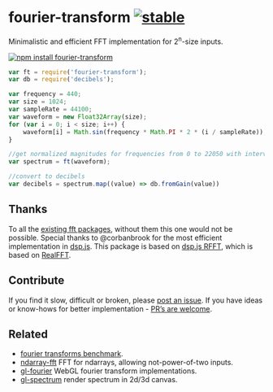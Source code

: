 # fourier-transform [![stable](http://badges.github.io/stability-badges/dist/stable.svg)](http://github.com/badges/stability-badges)

Minimalistic and efficient FFT implementation for 2<sup>n</sup>-size inputs.

[![npm install fourier-transform](https://nodei.co/npm/fourier-transform.png?mini=true)](https://npmjs.org/package/fourier-transform/)

```js
var ft = require('fourier-transform');
var db = require('decibels');

var frequency = 440;
var size = 1024;
var sampleRate = 44100;
var waveform = new Float32Array(size);
for (var i = 0; i < size; i++) {
	waveform[i] = Math.sin(frequency * Math.PI * 2 * (i / sampleRate));
}

//get normalized magnitudes for frequencies from 0 to 22050 with interval 44100/1024 ≈ 43Hz
var spectrum = ft(waveform);

//convert to decibels
var decibels = spectrum.map((value) => db.fromGain(value))
```

## Thanks

To all the [existing fft packages](./benchmark.md), without them this one would not be possible. Special thanks to @corbanbrook for the most efficient implementation in [dsp.js](https://github.com/corbanbrook/dsp.js). This package is based on [dsp.js RFFT](https://github.com/corbanbrook/dsp.js/blob/master/dsp.js#L554), which is based on [RealFFT](http://www.jjj.de/fxt/).

## Contribute

If you find it slow, difficult or broken, please [post an issue](https://github.com/dfcreative/fourier-transform/issues). If you have ideas or know-hows for better implementation - [PR’s are welcome](https://github.com/dfcreative/fourier-transform/pulls).

## Related

* [fourier transforms benchmark](./benchmark.md).
* [ndarray-fft](https://github.com/scijs/ndarray-fft) FFT for ndarrays, allowing not-power-of-two inputs.
* [gl-fourier](https://github.com/dfcreative/gl-fourier) WebGL fourier transform implementations.
* [gl-spectrum](https://github.com/dfcreative/gl-spectrum) render spectrum in 2d/3d canvas.